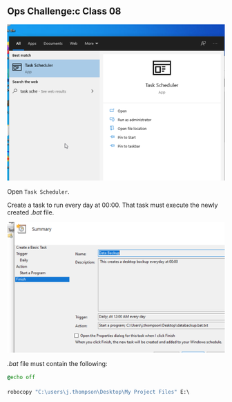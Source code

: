 ## Ops Challenge:c Class 08

![Screenshot 2021-09-14 at 19.58.11](https://github.com/pedrocorreiacodes/Ops-201/blob/master/screenshots/Lab%2008/Screenshot%202021-09-14%20at%2019.58.11.png?raw=true)

Open `Task Scheduler`.

Create a task to run every day at 00:00. That task must execute the newly created *.bat* file.

![Screenshot 2021-09-14 at 19.58.11](https://github.com/pedrocorreiacodes/Ops-201/blob/master/screenshots/Lab%2008/Screenshot%202021-09-14%20at%2020.03.24.png?raw=true)

*.bat* file must contain the following:

```bat
@echo off

robocopy "C:\users\j.thompson\Desktop\My Project Files" E:\ 
```

